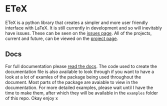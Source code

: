 # ETeX
ETeX is a python library that creates a simpler and more user friendly interface with LaTeX. It is still currently in development and so will inevitably have issues. These can be seen on the [issues page](https://github.com/RosiePuddles/LaTeX_from_python/issues). All of the projects, current and future, can be viewed on the [project page](https://github.com/RosiePuddles/LaTeX_from_python/projects).
## Docs
For full documentation please [read the docs](https://github.com/RosiePuddles/ETeX/blob/master/ETeX%20Documentation.pdf). The code used to create the documentation file is also available to look through if you want to have a look at a lot of examles of the package being used throughout the document. Most parts of the package are avaiable to view in the documentation.
For more detailed examples, please wait until I have the time to make them, after which they will be available in the `examples` folder of this repo.
Okay enjoy x
